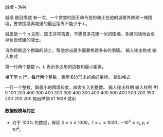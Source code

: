 



城墙 - 洛谷














城墙
题目描述
有一次，一个贪婪的国王命令他的骑士在他的城堡外修建一堵围墙，要求围墙离城堡的最近距离不能少于 $L$。

城堡是一个 $n$ 边形，国王非常吝啬，不愿意多花建一米的围墙，多建的话他会杀掉负责修建的骑士。

请你帮助这个倒霉的骑士，帮他求出最少需要修建多长的围墙。
输入输出格式
输入格式

第一行两个整数 $n$，$L$ 表示多边形的边数和最小距离。

接下里 $n$ 行，每行两个整数，表示多边形上的点的坐标。
输出格式

一行一个整数，即最小的围墙长度，四舍五入到整数。
输入输出样例
输入样例 #1
9 100
200 400
300 400
300 300
400 300
400 400
500 400
500 200
350 200
200 200
输出样例 #1
1628
说明
#### 数据规模与约定
- 对于 $100\%$ 的数据，保证 $3\le n\le1000$，$1\le L\le1000$，$-10^4\leq x_i,y_i\leq 10^4$。






